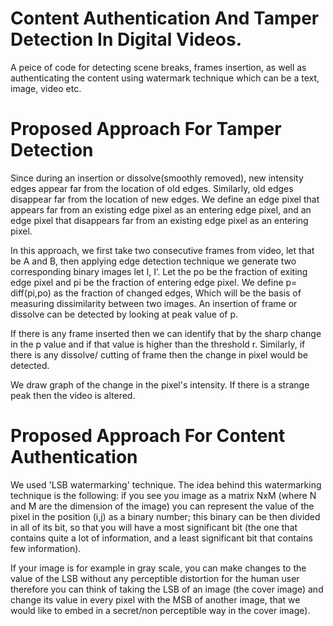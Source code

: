 # Content Authentication And Tamper Detection In Digital Videos.
A peice of code for detecting scene breaks, frames insertion, as well as authenticating the content using watermark technique
which can be a text, image, video etc.

# Proposed Approach For Tamper Detection
Since during an insertion or dissolve(smoothly removed), new intensity edges appear far from the location of old edges. 
Similarly, old edges disappear far from the location of new edges. We define an edge pixel that appears far from an existing 
edge pixel as an entering edge pixel, and an edge pixel that disappears far from an existing edge pixel as an entering pixel. 

In this approach, we first take two consecutive frames from video, let that be A and B, then applying edge detection technique 
we generate two corresponding binary images let I, I’. Let the po be the fraction of exiting edge pixel and pi be the fraction 
of entering edge pixel. We define p= diff(pi,po) as the fraction of changed edges, Which will be the basis of measuring 
dissimilarity between two images. An insertion of frame or dissolve can be detected by looking at peak value of p. 


If there is any frame inserted then we can identify that by the sharp change in the p value and if that value is higher than 
the threshold r. Similarly, if there is any dissolve/ cutting of frame then the change in pixel would be detected.

We draw graph of the change in the pixel's intensity. If there is a strange peak then the video is altered.

# Proposed Approach For Content Authentication
We used 'LSB watermarking' technique. The idea behind this watermarking technique is the following: 
if you see you image as a matrix NxM (where N and M are the dimension of the image) you can represent the value of the pixel 
in the position (i,j) as a binary number; this binary can be then divided in all of its bit, so that you will have a most 
significant bit (the one that contains quite a lot of information, and a least significant bit that contains few information).

If your image is for example in gray scale, you can make changes to the value of the LSB without any perceptible distortion 
for the human user therefore you can think of taking the LSB of an image (the cover image) and change its value in every pixel 
with the MSB of another image, that we would like to embed in a secret/non perceptible way in the cover image).

